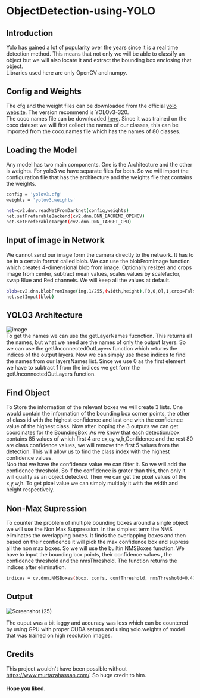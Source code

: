 # ObjectDetection-using-YOLO
## Introduction
Yolo has gained a lot of popularity over the years since it is a real time detection method. This means that not only we will be able to classify an object but we will also locate it and extract the bounding box enclosing that object.<br>
Libraries used here are only OpenCV and numpy.


## Config and Weights
The cfg and the weight files can be downloaded from the official [yolo website](https://pjreddie.com/darknet/yolo/). The version recommend is YOLOv3-320.<br>
The coco names file can be downloaded [here](https://www.murtazahassan.com/wp-content/uploads/2020/06/cocoNames.zip]).
Since it was trained on the coco dateset we will first collect the names of our classes, this can be imported from the coco.names file which has the names of 80 classes.


## Loading the Model
Any model has two main components. One is the Architecture and the other is weights. For yolo3 we have separate files for both. So we will import the configuration file that has the architecture and the weights file that contains the weights.

```bash
config = 'yolov3.cfg'
weights = 'yolov3.weights'

net=cv2.dnn.readNetFromDarknet(config,weights)
net.setPreferableBackend(cv2.dnn.DNN_BACKEND_OPENCV)
net.setPreferableTarget(cv2.dnn.DNN_TARGET_CPU)
```
## Input of image in Network
We cannot send our image form the camera directly to the network. It has to be in a certain format called blob. We can use the blobFromImage function which creates 4-dimensional blob from image. Optionally resizes and crops image from center, subtract mean values, scales values by scalefactor, swap Blue and Red channels. We will keep all the values at default.

```bash
blob=cv2.dnn.blobFromImage(img,1/255,(width,height),[0,0,0],1,crop=False)
net.setInput(blob)
```
## YOLO3 Architecture
![image](https://user-images.githubusercontent.com/51831819/115389428-b675c700-a1fa-11eb-95cf-4dcd0cad1f7c.png)<br>
To get the names we can use the getLayerNames fucnction. This returns all the names, but what we need are the names of only the output layers. So we can use the getUnconnectedOutLayers function which returns the indices of the output layers. Now we can simply use these indices to find the names from our layersNames list. Since we use 0 as the first element we have to subtract 1 from the indices we get form the getUnconnectedOutLayers function.


## Find Object
To Store the information of the relevant boxes we will create 3 lists. One would contain the information of the bounding box corner points, the other of class id with the highest confidence and last one with the confidence value of the highest class. Now after looping the 3 outputs we can get coordinates for the BoundingBox .As we know that each detection/box contains 85 values of which first 4 are cx,cy,w,h,Confidence and the rest 80 are class confidence values, we will remove the first 5 values from the detection. This will allow us to find the class index with the highest confidence values.<br>
Noo that we have the confidence value we can filter it. So we will add the confidence threshold. So if the confidence is grater than this, then only it will qualify as an object detected. Then we can get the pixel values of the x,y,w,h. To get pixel value we can simply multiply it with the width and height respectively.


## Non-Max Supression
To counter the problem of multiple bounding boxes around a single object we will use the Non Max Suppression. In the simplest term the NMS eliminates the overlapping boxes. It finds the overlapping boxes and then based on their confidence it will pick the max confidence box and supress all the non max boxes. So we will use the builtin NMSBoxes function. We have to input the bounding box points, their confidence values , the confidence threshold and the nmsThreshold. The function returns the indices after elimination.

```bash
indices = cv.dnn.NMSBoxes(bbox, confs, confThreshold, nmsThreshold=0.4)
```

## Output
![Screenshot (25)](https://user-images.githubusercontent.com/51831819/115390316-ba561900-a1fb-11eb-9743-5b28a964a9ad.png)

The ouput was a bit laggy and accuracy was less which can be countered by using GPU with proper CUDA setups and using yolo.weights of model that was trained on high resolution images.

## Credits
This project wouldn't have been possible without https://www.murtazahassan.com/. So huge credit to him.

#### Hope you liked.

